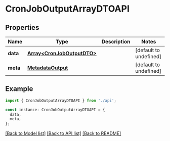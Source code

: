# CronJobOutputArrayDTOAPI

## Properties

| Name     | Type                                                     | Description | Notes                  |
| -------- | -------------------------------------------------------- | ----------- | ---------------------- |
| **data** | [**Array&lt;CronJobOutputDTO&gt;**](CronJobOutputDTO.md) |             | [default to undefined] |
| **meta** | [**MetadataOutput**](MetadataOutput.md)                  |             | [default to undefined] |

## Example

```typescript
import { CronJobOutputArrayDTOAPI } from './api';

const instance: CronJobOutputArrayDTOAPI = {
  data,
  meta,
};
```

[[Back to Model list]](../README.md#documentation-for-models) [[Back to API list]](../README.md#documentation-for-api-endpoints) [[Back to README]](../README.md)
